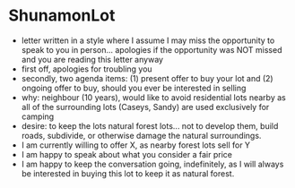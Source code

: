 # ShunamonLot

- letter written in a style where I assume I may miss the opportunity to speak to you in person... apologies if the opportunity was NOT missed and you are reading this letter anyway
- first off, apologies for troubling you
- secondly, two agenda items: (1) present offer to buy your lot and (2) ongoing offer to buy, should you ever be interested in selling
- why: neighbour (10 years), would like to avoid residential lots nearby as all of the surrounding lots (Caseys, Sandy) are used exclusively for camping
- desire: to keep the lots natural forest lots... not to develop them, build roads, subdivide, or otherwise damage the natural surroundings.
- I am currently willing to offer X, as nearby forest lots sell for Y
- I am happy to speak about what you consider a fair price
- I am happy to keep the conversation going, indefinitely, as I will always be interested in buying this lot to keep it as natural forest.

